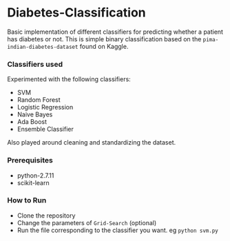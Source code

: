 # Diabetes-Classification

Basic implementation of different classifiers for predicting whether a patient has diabetes or not. This is simple binary classification based on the `pima-indian-diabetes-dataset` found on Kaggle. 

### Classifiers used

Experimented with the following classifiers:

- SVM
- Random Forest
- Logistic Regression
- Naive Bayes
- Ada Boost
- Ensemble Classifier

Also played around cleaning and standardizing the dataset.

### Prerequisites

- python-2.7.11
- scikit-learn


### How to Run

- Clone the repository
- Change the parameters of `Grid-Search` (optional)
- Run the file corresponding to the classifier you want.
  eg `python svm.py`
